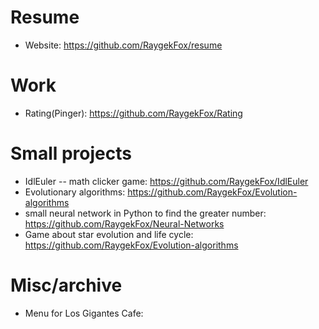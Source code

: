 # Resume
- Website: https://github.com/RaygekFox/resume

# Work
- Rating(Pinger): https://github.com/RaygekFox/Rating

# Small projects
- IdlEuler -- math clicker game: https://github.com/RaygekFox/IdlEuler
- Evolutionary algorithms: https://github.com/RaygekFox/Evolution-algorithms
- small neural network in Python to find the greater number: https://github.com/RaygekFox/Neural-Networks
- Game about star evolution and life cycle: https://github.com/RaygekFox/Evolution-algorithms

# Misc/archive
- Menu for Los Gigantes Cafe: 
